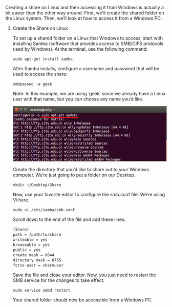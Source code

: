 Creating a share on Linux and then accessing it from Windows is actually a bit easier than the other way around. First, we’ll create the shared folder on the Linux system. Then, we’ll look at how to access it from a Windows PC.

1. Create the Share on Linux
	
	To set up a shared folder on a Linux that Windows to access, start with installing Samba (software 							that provides access to SMB/CIFS protocols used by Windows). At the terminal, use the following command:
	```
	sudo apt-get install samba
	```
	After Samba installs, configure a username and password that will be used to access the share:
	```
	smbpasswd -a geek
	```
	Note: In this example, we are using ‘geek’ since we already have a Linux user with that name, but you can choose any name you’d like.
	
	![](img/apt-get/fig1.png?raw=true)
	
	Create the directory that you’d like to share out to your Windows computer.  We’re just going to put a folder on our Desktop.
	```
	mkdir ~/Desktop/Share
	```
	Now, use your favorite editor to configure the smb.conf file. We’re using Vi here.
	```
	sudo vi /etc/samba/smb.conf
	```
	Scroll down to the end of the file and add these lines:
	```
	[Share]
	path = /path/to/share
	writeable = yes
	browseable = yes
	public = yes
	create mask = 0644
	directory mask = 0755
	force user = shareuser
	```
	Save the file and close your editor.  Now, you just need to restart the SMB service for the changes to take effect.
	```
	sudo service smbd restart
	```
	Your shared folder should now be accessible from a Windows PC.

##
<!--stackedit_data:
eyJoaXN0b3J5IjpbLTU2MTIxOTU5NV19
-->